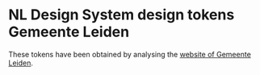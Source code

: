 # NL Design System design tokens Gemeente Leiden

These tokens have been obtained by analysing the [website of Gemeente Leiden](https://gemeente.leiden.nl/).
